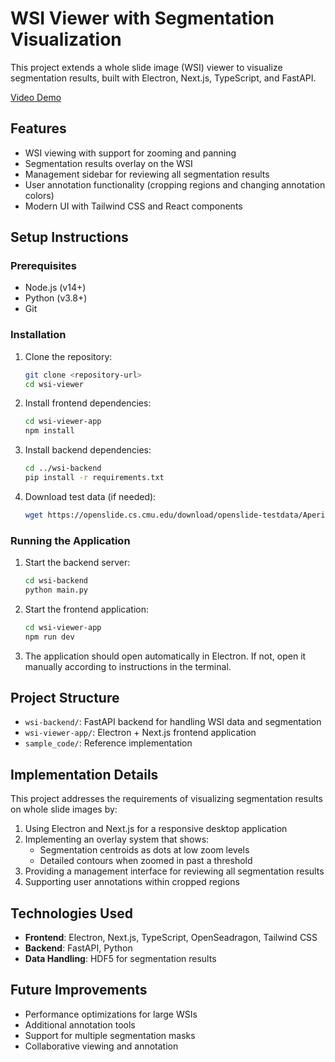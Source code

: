 # WSI Viewer with Segmentation Visualization

This project extends a whole slide image (WSI) viewer to visualize segmentation results, built with Electron, Next.js, TypeScript, and FastAPI.

[Video Demo](https://drive.google.com/file/d/16SmVwS373M-tc1lJVAq-eL0BMCfnfOVt/view?usp=sharing)

## Features

- WSI viewing with support for zooming and panning
- Segmentation results overlay on the WSI
- Management sidebar for reviewing all segmentation results
- User annotation functionality (cropping regions and changing annotation colors)
- Modern UI with Tailwind CSS and React components

## Setup Instructions

### Prerequisites

- Node.js (v14+)
- Python (v3.8+)
- Git

### Installation

1. Clone the repository:
   ```bash
   git clone <repository-url>
   cd wsi-viewer
   ```

2. Install frontend dependencies:
   ```bash
   cd wsi-viewer-app
   npm install
   ```

3. Install backend dependencies:
   ```bash
   cd ../wsi-backend
   pip install -r requirements.txt
   ```

4. Download test data (if needed):
   ```bash
   wget https://openslide.cs.cmu.edu/download/openslide-testdata/Aperio/CMU-1.svs
   ```

### Running the Application

1. Start the backend server:
   ```bash
   cd wsi-backend
   python main.py
   ```

2. Start the frontend application:
   ```bash
   cd wsi-viewer-app
   npm run dev
   ```

3. The application should open automatically in Electron. If not, open it manually according to instructions in the terminal.

## Project Structure

- `wsi-backend/`: FastAPI backend for handling WSI data and segmentation
- `wsi-viewer-app/`: Electron + Next.js frontend application
- `sample_code/`: Reference implementation

## Implementation Details

This project addresses the requirements of visualizing segmentation results on whole slide images by:

1. Using Electron and Next.js for a responsive desktop application
2. Implementing an overlay system that shows:
   - Segmentation centroids as dots at low zoom levels
   - Detailed contours when zoomed in past a threshold
3. Providing a management interface for reviewing all segmentation results
4. Supporting user annotations within cropped regions

## Technologies Used

- **Frontend**: Electron, Next.js, TypeScript, OpenSeadragon, Tailwind CSS
- **Backend**: FastAPI, Python
- **Data Handling**: HDF5 for segmentation results

## Future Improvements

- Performance optimizations for large WSIs
- Additional annotation tools
- Support for multiple segmentation masks
- Collaborative viewing and annotation 
